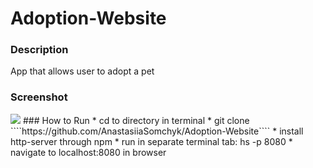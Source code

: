 # Adoption-Website
### Description
App that allows user to adopt a pet

### Screenshot
<img src="https://media.giphy.com/media/kh7anlwtJSYxuKLxw0/giphy.gif">
### How to Run
* cd to directory in terminal
* git clone ````https://github.com/AnastasiiaSomchyk/Adoption-Website````
* install http-server through npm
* run in separate terminal tab: hs -p 8080
* navigate to localhost:8080 in browser
